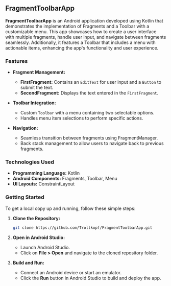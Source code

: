 ## FragmentToolbarApp

**FragmentToolbarApp** is an Android application developed using Kotlin that demonstrates the implementation of Fragments and a Toolbar with a customizable menu. This app showcases how to create a user interface with multiple fragments, handle user input, and navigate between fragments seamlessly. Additionally, it features a Toolbar that includes a menu with actionable items, enhancing the app's functionality and user experience.

### Features

- **Fragment Management:** 
  - **FirstFragment:** Contains an `EditText` for user input and a `Button` to submit the text.
  - **SecondFragment:** Displays the text entered in the `FirstFragment`.
  
- **Toolbar Integration:**
  - Custom `Toolbar` with a menu containing two selectable options.
  - Handles menu item selections to perform specific actions.

- **Navigation:**
  - Seamless transition between fragments using FragmentManager.
  - Back stack management to allow users to navigate back to previous fragments.

### Technologies Used

- **Programming Language:** Kotlin
- **Android Components:** Fragments, Toolbar, Menu
- **UI Layouts:** ConstraintLayout

### Getting Started

To get a local copy up and running, follow these simple steps:

1. **Clone the Repository:**
   ```bash
   git clone https://github.com/Trollkopf/FragmentToolbarApp.git

2. **Open in Android Studio:**
   - Launch Android Studio.
   - Click on **File > Open** and navigate to the cloned repository folder.
   
3. **Build and Run:**
   - Connect an Android device or start an emulator.
   - Click the **Run** button in Android Studio to build and deploy the app.
   
